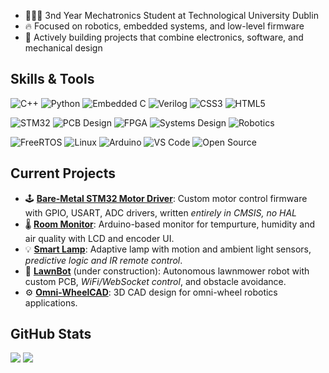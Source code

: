 
- 🧑🏾‍🔬 3nd Year Mechatronics Student at Technological University Dublin
- 🔥 Focused on robotics, embedded systems, and low-level firmware
- 👹 Actively building projects that combine electronics, software, and mechanical design

## Skills & Tools

![C++](https://img.shields.io/badge/C++-00599C?style=for-the-badge&logo=c%2B%2B&logoColor=white)
![Python](https://img.shields.io/badge/Python-3776AB?style=for-the-badge&logo=python&logoColor=white)
![Embedded C](https://img.shields.io/badge/Embedded_C-008080?style=for-the-badge&logo=c&logoColor=white)
![Verilog](https://img.shields.io/badge/Verilog-B1361E?style=for-the-badge&logo=verilog&logoColor=white)
![CSS3](https://img.shields.io/badge/css3-%231572B6.svg?style=for-the-badge&logo=css3&logoColor=white) 
![HTML5](https://img.shields.io/badge/html5-%23E34F26.svg?style=for-the-badge&logo=html5&logoColor=white)

![STM32](https://img.shields.io/badge/STM32-03234B?style=for-the-badge&logo=stmicroelectronics&logoColor=white)
![PCB Design](https://img.shields.io/badge/PCB%20Design-006600?style=for-the-badge&logo=kicad&logoColor=white)
![FPGA](https://img.shields.io/badge/Digital-FPGA_Design-FF6B6B?style=for-the-badge)
![Systems Design](https://img.shields.io/badge/Systems%20Design-222222?style=for-the-badge&logo=gnometerminal&logoColor=white)
![Robotics](https://img.shields.io/badge/Robotics-FF6F00?style=for-the-badge&logo=robotframework&logoColor=white)

![FreeRTOS](https://img.shields.io/badge/FreeRTOS-00AEEF?style=for-the-badge&logo=freertos&logoColor=white)
![Linux](https://img.shields.io/badge/Linux-FCC624?style=for-the-badge&logo=linux&logoColor=black)
![Arduino](https://img.shields.io/badge/Arduino-00979D?style=for-the-badge&logo=arduino&logoColor=white)
![VS Code](https://img.shields.io/badge/VS%20Code-007ACC?style=for-the-badge&logo=visual-studio-code&logoColor=white)
![Open Source](https://img.shields.io/badge/Open--Source-3DA639?style=for-the-badge&logo=open-source-initiative&logoColor=white)

## Current Projects

- 🕹️ [**Bare-Metal STM32 Motor Driver**](https://github.com/ChidumamAmadi-Obi/Bare-Metal-Motor-Driver): Custom motor control firmware with GPIO, USART, ADC drivers, written *entirely in CMSIS, no HAL*
- 🌡️ [**Room Monitor**](https://github.com/ChidumamAmadi-Obi/Room-Monitor): Arduino-based monitor for tempurture, humidity and air quality with LCD and encoder UI.
- 💡 [**Smart Lamp**](https://github.com/ChidumamAmadi-Obi/Smart-Lamp): Adaptive lamp with motion and ambient light sensors, *predictive logic and IR remote control*.
- 🌿 [**LawnBot**](https://github.com/ChidumamAmadi-Obi/LawnBot) (under construction): Autonomous lawnmower robot with custom PCB, *WiFi/WebSocket control*, and obstacle avoidance.
- ⚙️ [**Omni-WheelCAD**](https://github.com/ChidumamAmadi-Obi/Omni-WheelCAD): 3D CAD design for omni-wheel robotics applications.

## GitHub Stats
![](https://nirzak-streak-stats.vercel.app/?user=ChidumamAmadi-Obi&theme=dark&hide_border=false) ![](https://github-readme-stats.vercel.app/api/top-langs/?username=ChidumamAmadi-Obi&theme=dark&hide_border=false&include_all_commits=false&count_private=false&layout=compact)
<!-- Proudly created with GPRM ( https://gprm.itsvg.in ) -->

